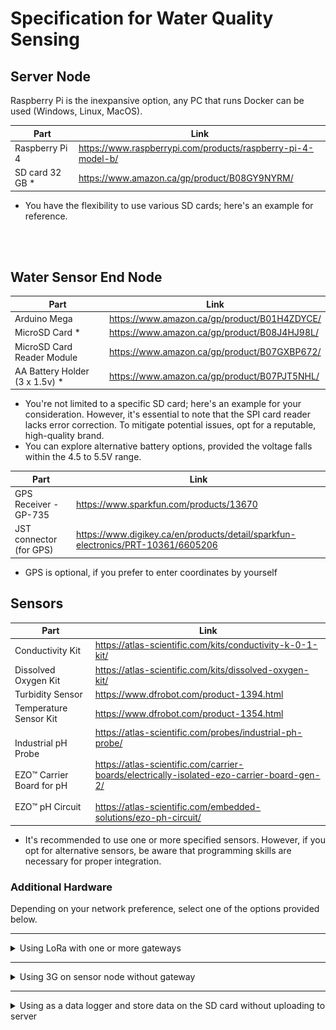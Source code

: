 # Specification for Water Quality Sensing

## Server Node

Raspberry Pi is the inexpansive option, any PC that runs Docker can be used (Windows, Linux, MacOS).

| Part           | Link                                                         |
| -------------- | ------------------------------------------------------------ |
| Raspberry Pi 4 | https://www.raspberrypi.com/products/raspberry-pi-4-model-b/ |
| SD card 32 GB *  | https://www.amazon.ca/gp/product/B08GY9NYRM/                 |

* You have the flexibility to use various SD cards; here's an example for reference.

<br><br>

## Water Sensor End Node

| Part                            | Link                                                               |
| ------------------------------- | ------------------------------------------------------------------ |
| Arduino Mega                    | https://www.amazon.ca/gp/product/B01H4ZDYCE/                       |
| MicroSD Card *                  | https://www.amazon.ca/gp/product/B08J4HJ98L/                                     |
| MicroSD Card Reader Module      | https://www.amazon.ca/gp/product/B07GXBP672/                                     |
| AA Battery Holder (3 x 1.5v) *  | https://www.amazon.ca/gp/product/B07PJT5NHL/                       |

* You're not limited to a specific SD card; here's an example for your consideration. However, it's essential to note that the SPI card reader lacks error correction. To mitigate potential issues, opt for a reputable, high-quality brand.
* You can explore alternative battery options, provided the voltage falls within the 4.5 to 5.5V range.

| Part                            | Link                                                               |
| ------------------------------- | ------------------------------------------------------------------ |
| GPS Receiver - GP-735           | https://www.sparkfun.com/products/13670                            |
| JST connector (for GPS)         | https://www.digikey.ca/en/products/detail/sparkfun-electronics/PRT-10361/6605206 |

* GPS is optional, if you prefer to enter coordinates by yourself

## Sensors

| Part                    | Link                                                               |
| ----------------------- | ------------------------------------------------------------------ |
| Conductivity Kit        | https://atlas-scientific.com/kits/conductivity-k-0-1-kit/          |
| Dissolved Oxygen Kit    | https://atlas-scientific.com/kits/dissolved-oxygen-kit/            |
| Turbidity Sensor        | https://www.dfrobot.com/product-1394.html                          |
| Temperature Sensor Kit  | https://www.dfrobot.com/product-1354.html                          |
| Industrial pH Probe<br><br>EZO™ Carrier Board for pH<br><br>EZO™ pH Circuit     | https://atlas-scientific.com/probes/industrial-ph-probe/<br><br>https://atlas-scientific.com/carrier-boards/electrically-isolated-ezo-carrier-board-gen-2/<br><br>https://atlas-scientific.com/embedded-solutions/ezo-ph-circuit/|

- It's recommended to use one or more specified sensors. However, if you opt for alternative sensors, be aware that programming skills are necessary for proper integration.

### Additional Hardware
Depending on your network preference, select one of the options provided below.

---

<details>
<summary>Using LoRa with one or more gateways</summary>
<br>

This approach employs a mesh network, ideal for situations where the 3G signal is unstable or unavailable over water.

<div align="center">
    <img src="/Documentation/Pictures/Mesh_Tube.png" width="60%">
</div>

A gateway is essential to facilitate the transmission of data from the node to the server.

## Water Sensor End Node with **LoRa** Additional Components

| Part                    | Link                                                               |
| ----------------------- | ------------------------------------------------------------------ |
| Mesh LoRa [YL-800N Datasheet](/Documentation/Datasheets/LoRa_MESH_Radio_YL-800N_EN.pdf)               | https://www.dfrobot.com/product-1670.html                          |

<br>

## Water Sensor Gateway Node (Only if using LoRa on End Node)

| Part                                        | Link                                                                             |
| ------------------------------------------- | -------------------------------------------------------------------------------- |
| Arduino Uno *                               | https://www.canadarobotix.com/products/60                                        |
| 3G Shield *                                 | https://www.tinyosshop.com/3g-gprs-gsm-shield-for-arduino-sim5320a               |
| Mesh LoRa                                   | https://www.dfrobot.com/product-1670.html                                        |
| MicroSD Card *                              | https://www.amazon.ca/gp/product/B08J4HJ98L/                                     |
| MicroSD Card Reader Module *                | https://www.amazon.ca/gp/product/B07GXBP672/                                     |
| DHT Sensor                                  | https://www.amazon.ca/gp/product/B07CM2VLBK/                                     |
| SIM Card with data plan (120 days) *        |                                                                                  |

* Other Arduino based board also works.
* Depending on your location or country, you may require a different version of the 3G shield that is compatible with your SIM card.
* You're not limited to a specific SD card; here's an example for your consideration. However, it's essential to note that the SPI card reader lacks error correction. To mitigate potential issues, opt for a reputable, high-quality brand.
* As of 2023 in Canada, Virgin/Fido offers a $10 tablet plan that aligns well with the requirements of this project. Alternatively, considering an IoT SIM card could also be an effective solution.

</details>

---

<details>
<summary>Using 3G on sensor node without gateway</summary>
<br>

This approach involves equipping all sensor nodes with 3G connectivity. It's ideal for setups where all nodes are within areas with available 3G signal and are spaced at considerable distances from one another.

<div align="center">
    <img src="/Documentation/Pictures/SingleNode.png" width="60%">
</div>

## Water Sensor End Node with **3G** Additional Components

| Part                    | Link                                                               |
| ----------------------- | ------------------------------------------------------------------ |
| 3G Shield *                                 | https://www.tinyosshop.com/3g-gprs-gsm-shield-for-arduino-sim5320a               |
| SIM Card with data plan (120 days) *        |                                                                                  |

* Depending on your location or country, you may require a different version of the 3G shield that is compatible with your SIM card.
* As of 2023 in Canada, Virgin/Fido offers a $10 tablet plan that aligns well with the requirements of this project. Alternatively, considering an IoT SIM card could also be an effective solution.

</details>

---

<details>
<summary>Using as a data logger and store data on the SD card without uploading to server</summary>
<br>

This option is suitable if you don't require real-time data and prefer to retrieve information solely from an SD card.

<div align="center">
    <img src="/Documentation/Pictures/DataLogger.png" width="60%">
</div>

No additional hardware is needed.

</details>